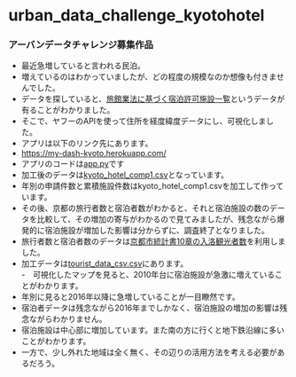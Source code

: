# urban_data_challenge_kyotohotel
### アーバンデータチャレンジ募集作品      

- 最近急増していると言われる民泊。    
- 増えているのはわかっていましたが、どの程度の規模なのか想像も付きませんでした。    
- データを探していると、[旅館業法に基づく宿泊許可施設一覧](https://data.city.kyoto.lg.jp/node/14909)というデータが有ることがわかりました。     
- そこで、ヤフーのAPIを使って住所を経度緯度データにし、可視化しました。     
- アプリは以下のリンク先にあります。    
- https://my-dash-kyoto.herokuapp.com/
- アプリのコードは[app.py](https://github.com/mazarimono/urban_data_challenge_kyotohotel/blob/master/app.py)です
- 加工後のデータは[kyoto_hotel_comp1.csv](https://github.com/mazarimono/urban_data_challenge_kyotohotel/blob/master/kyoto_hotel_comp1.csv)となっています。     
- 年別の申請件数と累積施設件数はkyoto_hotel_comp1.csvを加工して作っています。
- その後、京都の旅行者数と宿泊者数がわかると、それと宿泊施設の数のデータを比較して、その増加の寄与がわかるので見てみましたが、残念ながら爆発的に宿泊施設が増加した影響は分からずに、調査終了となりました。     
- 旅行者数と宿泊者数のデータは[京都市統計書10章の入洛観光者数](https://data.city.kyoto.lg.jp/node/75503)を利用しました。    
- 加工データは[tourist_data_csv.csv](https://github.com/mazarimono/urban_data_challenge_kyotohotel/blob/master/tourist_data_csv.csv)にあります。    
-　可視化したマップを見ると、2010年台に宿泊施設が急激に増えていることがわかります。
- 年別に見ると2016年以降に急増していることが一目瞭然です。    
- 宿泊者データは残念ながら2016年までしかなく、宿泊施設の増加の影響は残念ながらわかりません。
- 宿泊施設は中心部に増加しています。また南の方に行くと地下鉄沿線に多いことがわかります。     
- 一方で、少し外れた地域は全く無く、その辺りの活用方法を考える必要があるだろう。
